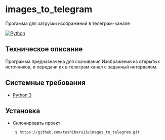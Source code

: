 # images_to_telegram
Прогамма для загрузки изображений в телеграм-канале

[![Python](https://img.shields.io/badge/-Python-464646?style=flat-square&logo=Python)](https://www.python.org/)

## Техническое описание

Программа предназначена для скачивания Изображений из открытых источников, и передачи их в телеграм канал с заданный интервалом.

## Системные требования
- [Python 3](https://www.python.org/)

## Установка

 - Cклонировать проект


        $ https://github.com/toshiharu13/images_to_telegram.git


